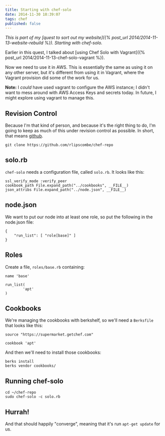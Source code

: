```yaml
---
title: Starting with chef-solo
date: 2014-11-30 18:39:07
tags: chef
published: false
---
```


*This is part of my [quest to sort out my website]({% post_url 2014/2014-11-13-website-rebuild %}).
Starting with chef-solo.*

Earlier in this quest, I talked about
[using Chef Solo with Vagrant]({% post_url 2014/2014-11-13-chef-solo-vagrant %}).

Now we need to use it in AWS. This is essentially the same as using it on any
other server, but it's different from using it in Vagrant, where the Vagrant
provision did some of the work for us.

**Note:** I _could_ have used vagrant to configure the AWS instance; I didn't
want to mess around with AWS Access Keys and secrets today. In future, I might
explore using vagrant to manage this.

## Revision Control

Because I'm that kind of person, and because it's the right thing to do, I'm
going to keep as much of this under revision control as possible. In short,
that means [github](https://github.com/rlipscombe/chef-repo).

    git clone https://github.com/rlipscombe/chef-repo

## solo.rb

`chef-solo` needs a configuration file, called `solo.rb`. It looks like this:

    ssl_verify_mode :verify_peer
    cookbook_path File.expand_path("../cookbooks", __FILE__)
    json_attribs File.expand_path("../node.json", __FILE__)

## node.json

We want to put our node into at least one role, so put the following in the
node.json file:

    {
        "run_list": [ "role[base]" ]
    }

## Roles

Create a file, `roles/base.rb` containing:

    name 'base'

    run_list(
            'apt'
    )

## Cookbooks

We're managing the cookbooks with berkshelf, so we'll need a `Berksfile` that looks like this:

    source "https://supermarket.getchef.com"

    cookbook 'apt'

And then we'll need to install those cookbooks:

    berks install
    berks vendor cookbooks/

## Running chef-solo

    cd ~/chef-repo
    sudo chef-solo -c solo.rb

## Hurrah!

And that should happily "converge", meaning that it's run `apt-get update` for us.
